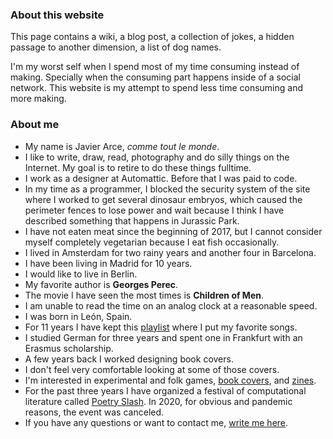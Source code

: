 <p is="weather-description"></p>

### About this website

This page contains a wiki, a blog post, a collection of jokes, a hidden passage to another dimension, a list of dog names.

I'm my worst self when I spend most of my time consuming instead of making.  Specially when the consuming part happens inside of a social network. This website is my attempt to spend less time consuming and more making.


### About me

- My name is Javier Arce, <em>comme tout le monde</em>.
- I like to write, draw, read, photography and do silly things on the Internet. My goal is to retire to do these things fulltime.
- I work as a designer at Automattic. Before that I was paid to code.
- In my time as a programmer, I blocked the security system of the site where I worked to get several dinosaur embryos, which caused the perimeter fences to lose power and wait because I think I have described something that happens in Jurassic Park.
- I have not eaten meat since the beginning of 2017, but I cannot consider myself completely vegetarian because I eat fish occasionally.
- I lived in Amsterdam for two rainy years and another four in Barcelona.
- I have been living in Madrid for 10 years.
- I would like to live in Berlin.
- My favorite author is <strong>Georges Perec</strong>.
- The movie I have seen the most times is <strong>Children of Men</strong>.
- I am unable to read the time on an analog clock at a reasonable speed.
- I was born in León, Spain.
- For 11 years I have kept this <a href="https://open.spotify.com/playlist/7vqFM7WRxeDHdsDMmGntuR?si=7QmZdWLASguzxwpwxLS0jQ" title="I like to listen to this playlist" target="_blank">playlist</a> where I put my favorite songs.
- I studied German for three years and spent one in Frankfurt with an Erasmus scholarship.
- A few years back I worked designing book covers.
- I don't feel very comfortable looking at some of those covers.
- I'm interested in experimental and folk games, <a href="https://www.are.na/javier/i-ve-got-you-covered" target="_blank">book covers</a>, and <a href="https://www.are.na/javier/zine-idmgeajhfcs" title="Zines" target="_blank">zines</a>.
- For the past three  years I have organized a festival of computational literature called <a href="https://poetryslash.com" target="_blank">Poetry Slash</a>. In 2020, for obvious and pandemic reasons, the event was canceled.
- If you have any questions or want to contact me, <a href="mailto:javierarce@gmail.com">write me here</a>.
